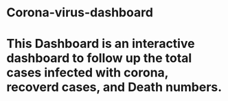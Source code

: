 # Corona-virus-dashboard

# This Dashboard is an interactive dashboard to follow up the total cases infected with corona, recoverd cases, and Death numbers.
